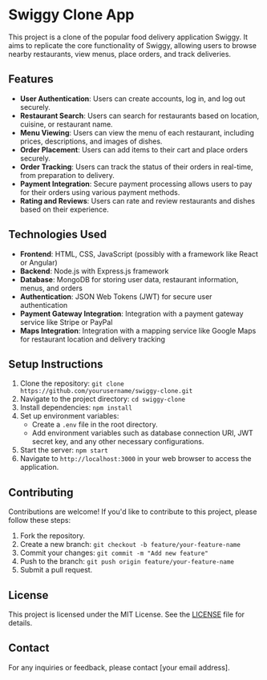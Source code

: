 # Swiggy Clone App

This project is a clone of the popular food delivery application Swiggy. It aims to replicate the core functionality of Swiggy, allowing users to browse nearby restaurants, view menus, place orders, and track deliveries.

## Features

- **User Authentication**: Users can create accounts, log in, and log out securely.
- **Restaurant Search**: Users can search for restaurants based on location, cuisine, or restaurant name.
- **Menu Viewing**: Users can view the menu of each restaurant, including prices, descriptions, and images of dishes.
- **Order Placement**: Users can add items to their cart and place orders securely.
- **Order Tracking**: Users can track the status of their orders in real-time, from preparation to delivery.
- **Payment Integration**: Secure payment processing allows users to pay for their orders using various payment methods.
- **Rating and Reviews**: Users can rate and review restaurants and dishes based on their experience.

## Technologies Used

- **Frontend**: HTML, CSS, JavaScript (possibly with a framework like React or Angular)
- **Backend**: Node.js with Express.js framework
- **Database**: MongoDB for storing user data, restaurant information, menus, and orders
- **Authentication**: JSON Web Tokens (JWT) for secure user authentication
- **Payment Gateway Integration**: Integration with a payment gateway service like Stripe or PayPal
- **Maps Integration**: Integration with a mapping service like Google Maps for restaurant location and delivery tracking

## Setup Instructions

1. Clone the repository: `git clone https://github.com/yourusername/swiggy-clone.git`
2. Navigate to the project directory: `cd swiggy-clone`
3. Install dependencies: `npm install`
4. Set up environment variables:
   - Create a `.env` file in the root directory.
   - Add environment variables such as database connection URI, JWT secret key, and any other necessary configurations.
5. Start the server: `npm start`
6. Navigate to `http://localhost:3000` in your web browser to access the application.

## Contributing

Contributions are welcome! If you'd like to contribute to this project, please follow these steps:

1. Fork the repository.
2. Create a new branch: `git checkout -b feature/your-feature-name`
3. Commit your changes: `git commit -m "Add new feature"`
4. Push to the branch: `git push origin feature/your-feature-name`
5. Submit a pull request.

## License

This project is licensed under the MIT License. See the [LICENSE](LICENSE) file for details.

## Contact

For any inquiries or feedback, please contact [your email address].
